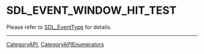 # SDL_EVENT_WINDOW_HIT_TEST

Please refer to [SDL_EventType](SDL_EventType) for details.

----
[CategoryAPI](CategoryAPI), [CategoryAPIEnumerators](CategoryAPIEnumerators)

